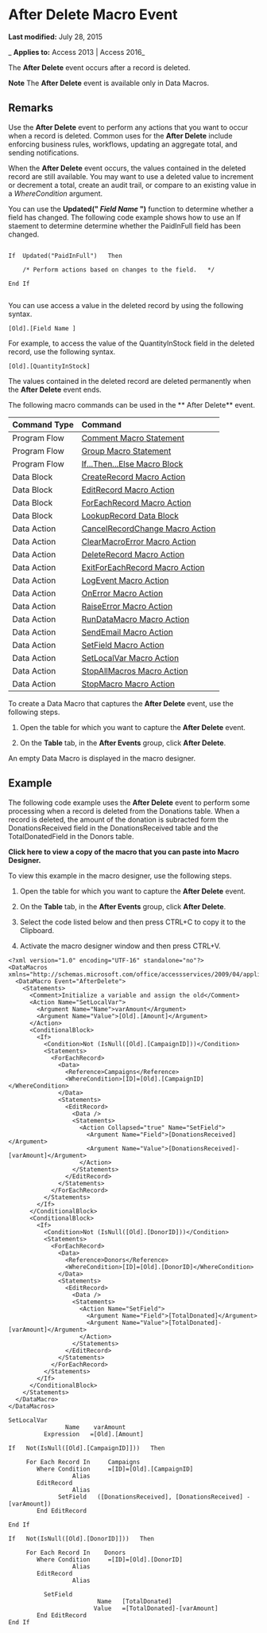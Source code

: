 
# After Delete Macro Event

 **Last modified:** July 28, 2015

 _ **Applies to:** Access 2013 | Access 2016_

The  **After Delete** event occurs after a record is deleted.


 **Note**  The  **After Delete** event is available only in Data Macros.


## Remarks

Use the  **After Delete** event to perform any actions that you want to occur when a record is deleted. Common uses for the **After Delete** include enforcing business rules, workflows, updating an aggregate total, and sending notifications.

When the  **After Delete** event occurs, the values contained in the deleted record are still available. You may want to use a deleted value to increment or decrement a total, create an audit trail, or compare to an existing value in a _WhereCondition_ argument.

You can use the  **Updated(" _Field Name_ ")** function to determine whether a field has changed. The following code example shows how to use an If staement to determine determine whether the PaidInFull field has been changed.




```
 
If  Updated("PaidInFull")   Then 
 
    /* Perform actions based on changes to the field.   */ 
 
End If 
 

```

You can use access a value in the deleted record by using the following syntax.




```
[Old].[Field Name ]
```

For example, to access the value of the QuantityInStock field in the deleted record, use the following syntax.




```
[Old].[QuantityInStock]
```

The values contained in the deleted record are deleted permanently when the  **After Delete** event ends.

The following macro commands can be used in the ** After Delete** event.



|**Command Type**|**Command**|
|:-----|:-----|
|Program Flow|[Comment Macro Statement](474f9410-8099-9b72-01d8-08c07f736c9f.md)|
|Program Flow|[Group Macro Statement](42aa4afa-ab5d-9dcc-2182-786f025e316d.md)|
|Program Flow|[If...Then...Else Macro Block](0c4a4b7a-4fdb-9dbc-a94e-939a2ff1c0e5.md)|
|Data Block|[CreateRecord Macro Action](e18f47f8-2aad-9a14-ad63-ab603a4d5b07.md)|
|Data Block|[EditRecord Macro Action](fe9f55eb-d7ed-1914-65a9-fa2fcb332b98.md)|
|Data Block|[ForEachRecord Macro Action](be369196-230e-1f92-e36b-667048eef2be.md)|
|Data Block|[LookupRecord Data Block](750dc8ca-3bab-c3d1-c91d-2196f9c0604d.md)|
|Data Action|[CancelRecordChange Macro Action](73031240-1ff6-660b-b25f-11a880df6031.md)|
|Data Action|[ClearMacroError Macro Action](1091747e-e957-38c6-6454-5169f091323e.md)|
|Data Action|[DeleteRecord Macro Action](c656a72c-c037-76a5-dc07-f6eccb6590dd.md)|
|Data Action|[ExitForEachRecord Macro Action](22b28cac-6339-1d91-a73d-3b9da465f9fe.md)|
|Data Action|[LogEvent Macro Action](3578c725-64b9-385e-ef73-a15cdf751c33.md)|
|Data Action|[OnError Macro Action](5c6073c4-2c0f-0ed2-83b0-477636e2d81c.md)|
|Data Action|[RaiseError Macro Action](c8c57685-b373-67d6-cea6-8f2c334547d3.md)|
|Data Action|[RunDataMacro Macro Action](fe4ac2f4-7851-7797-ce91-5f2dd3ba4d22.md)|
|Data Action|[SendEmail Macro Action](84ff6b46-d239-4716-9964-5b909656d347.md)|
|Data Action|[SetField Macro Action](66bd26e3-e8c3-b9a1-2f16-f29adc44a345.md)|
|Data Action|[SetLocalVar Macro Action](8a6af395-0f76-72e2-37f3-2cff22a38b3c.md)|
|Data Action|[StopAllMacros Macro Action](6afbf906-03b8-6e68-bbc9-7a4b141cf1c5.md)|
|Data Action|[StopMacro Macro Action](6bbf9026-4536-43f2-aa43-3f2ecea01005.md)|
To create a Data Macro that captures the  **After Delete** event, use the following steps.


1. Open the table for which you want to capture the  **After Delete** event.
    
2. On the  **Table** tab, in the **After Events** group, click **After Delete**.
    
An empty Data Macro is displayed in the macro designer.


## Example

The following code example uses the  **After Delete** event to perform some processing when a record is deleted from the Donations table. When a record is deleted, the amount of the donation is subracted form the DonationsReceived field in the DonationsReceived table and the TotalDonatedField in the Donors table.

 **Click here to view a copy of the macro that you can paste into Macro Designer.**

To view this example in the macro designer, use the following steps.


1. Open the table for which you want to capture the  **After Delete** event.
    
2. On the  **Table** tab, in the **After Events** group, click **After Delete**.
    
3. Select the code listed below and then press CTRL+C to copy it to the Clipboard.
    
4. Activate the macro designer window and then press CTRL+V.
    



```
<?xml version="1.0" encoding="UTF-16" standalone="no"?> 
<DataMacros xmlns="http://schemas.microsoft.com/office/accessservices/2009/04/application"> 
  <DataMacro Event="AfterDelete"> 
    <Statements> 
      <Comment>Initialize a variable and assign the old</Comment> 
      <Action Name="SetLocalVar"> 
        <Argument Name="Name">varAmount</Argument> 
        <Argument Name="Value">[Old].[Amount]</Argument> 
      </Action> 
      <ConditionalBlock> 
        <If> 
          <Condition>Not (IsNull([Old].[CampaignID]))</Condition> 
          <Statements> 
            <ForEachRecord> 
              <Data> 
                <Reference>Campaigns</Reference> 
                <WhereCondition>[ID]=[Old].[CampaignID]</WhereCondition> 
              </Data> 
              <Statements> 
                <EditRecord> 
                  <Data /> 
                  <Statements> 
                    <Action Collapsed="true" Name="SetField"> 
                      <Argument Name="Field">[DonationsReceived]</Argument> 
                      <Argument Name="Value">[DonationsReceived]-[varAmount]</Argument> 
                    </Action> 
                  </Statements> 
                </EditRecord> 
              </Statements> 
            </ForEachRecord> 
          </Statements> 
        </If> 
      </ConditionalBlock> 
      <ConditionalBlock> 
        <If> 
          <Condition>Not (IsNull([Old].[DonorID]))</Condition> 
          <Statements> 
            <ForEachRecord> 
              <Data> 
                <Reference>Donors</Reference> 
                <WhereCondition>[ID]=[Old].[DonorID]</WhereCondition> 
              </Data> 
              <Statements> 
                <EditRecord> 
                  <Data /> 
                  <Statements> 
                    <Action Name="SetField"> 
                      <Argument Name="Field">[TotalDonated]</Argument> 
                      <Argument Name="Value">[TotalDonated]-[varAmount]</Argument> 
                    </Action> 
                  </Statements> 
                </EditRecord> 
              </Statements> 
            </ForEachRecord> 
          </Statements> 
        </If> 
      </ConditionalBlock> 
    </Statements> 
  </DataMacro> 
</DataMacros>
 
SetLocalVar 
                Name    varAmount 
          Expression   =[Old].[Amount] 
 
If   Not(IsNull([Old].[CampaignID]]))   Then 
 
     For Each Record In     Campaigns 
        Where Condition     =[ID]=[Old].[CampaignID] 
                  Alias 
        EditRecord 
                  Alias 
              SetField   ([DonationsReceived], [DonationsReceived] - [varAmount]) 
        End EditRecord 
 
End If 
 
If   Not(IsNull([Old].[DonorID]]))   Then 
 
     For Each Record In    Donors 
        Where Condition     =[ID]=[Old].[DonorID] 
                  Alias 
        EditRecord 
                  Alias 
 
          SetField 
                         Name   [TotalDonated] 
                        Value   =[TotalDonated]-[varAmount] 
        End EditRecord 
End If 
```

